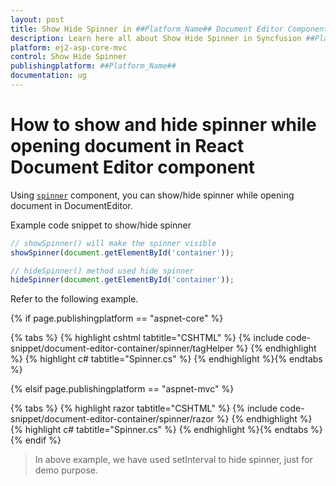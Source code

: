```yaml
---
layout: post
title: Show Hide Spinner in ##Platform_Name## Document Editor Component
description: Learn here all about Show Hide Spinner in Syncfusion ##Platform_Name## Document Editor component of Syncfusion Essential JS 2 and more.
platform: ej2-asp-core-mvc
control: Show Hide Spinner
publishingplatform: ##Platform_Name##
documentation: ug
---
```



# How to show and hide spinner while opening document in React Document Editor component

Using [`spinner`](https://ej2.syncfusion.com/aspnetcore/documentation/spinner/getting-started-asp-core/) component, you can show/hide spinner while opening document in DocumentEditor.

Example code snippet to show/hide spinner

```typescript
// showSpinner() will make the spinner visible
showSpinner(document.getElementById('container'));

// hideSpinner() method used hide spinner
hideSpinner(document.getElementById('container'));
```

Refer to the following example.

{% if page.publishingplatform == "aspnet-core" %}

{% tabs %}
{% highlight cshtml tabtitle="CSHTML" %}
{% include code-snippet/document-editor-container/spinner/tagHelper %}
{% endhighlight %}
{% highlight c# tabtitle="Spinner.cs" %}
{% endhighlight %}{% endtabs %}

{% elsif page.publishingplatform == "aspnet-mvc" %}

{% tabs %}
{% highlight razor tabtitle="CSHTML" %}
{% include code-snippet/document-editor-container/spinner/razor %}
{% endhighlight %}
{% highlight c# tabtitle="Spinner.cs" %}
{% endhighlight %}{% endtabs %}
{% endif %}



> In above example, we have used setInterval to hide spinner, just for demo purpose.
